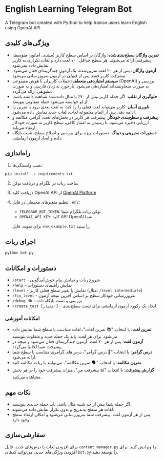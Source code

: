 # English Learning Telegram Bot

A Telegram bot created with Python to help Iranian users learn English using OpenAI API.

## ویژگی‌های کلیدی

- **تمرین واژگان سطح‌بندی‌شده**: واژگان بر اساس سطح کاربر (مبتدی، آماتور، متوسط، پیشرفته) ارائه می‌شوند. هر سطح حداقل ۱۰۰ لغت دارد و لغات تکراری به کاربر نمایش داده نمی‌شود.
- **آزمون واژگان**: پس از هر ۲۰ لغت تمرین‌شده، یک آزمون چندگزینه‌ای فعال می‌شود. پیشرفت کاربر فقط پس از قبولی در آزمون به‌روزرسانی می‌شود.
- **سیستم امتیازدهی منعطف**: جملات کاربران با هوش مصنوعی (OpenAI) بررسی و به صورت سخاوتمندانه امتیازدهی می‌شود. بازخورد به زبان فارسی و به صورت تشویقی ارائه می‌گردد.
- **جلوگیری از تقلب**: اگر جمله کاربر بیش از ۷۰٪ با مثال داده‌شده شباهت داشته باشد، از او خواسته می‌شود جمله متفاوتی بنویسد.
- **ناوبری آسان**: کاربر می‌تواند لغت فعلی را رد کند، به لغت بعدی برود یا تمرین را ادامه دهد. پس از اتمام مجموعه لغات، لغات جدید نمایش داده می‌شود.
- **پیشرفت و سطح‌بندی خودکار**: پیشرفت هر کاربر در بخش‌های لغت، گرامر، مکالمه و ارزیابی ذخیره می‌شود. با رسیدن به امتیاز کافی، سطح کاربر به صورت خودکار ارتقاء می‌یابد.
- **دستورات مدیریتی و دیباگ**: دستورات ویژه برای بررسی و اصلاح سطح، تست پایگاه داده و ایجاد آزمون آزمایشی.

## راه‌اندازی

1. نصب وابستگی‌ها:
```bash
pip install -r requirements.txt
```

2. ساخت ربات در تلگرام و دریافت توکن
3. دریافت کلید OpenAI API از [OpenAI Platform](https://platform.openai.com/api-keys)
4. تنظیم متغیرهای محیطی در فایل `.env`:
   - `TELEGRAM_BOT_TOKEN`: توکن ربات تلگرام شما
   - `OPENAI_API_KEY`: کلید API OpenAI شما
   
   برای نمونه، فایل `env_example.txt` را ببینید.

## اجرای ربات

```bash
python bot.py
```

## دستورات و امکانات

- `/start` - شروع ربات و نمایش پیام خوش‌آمدگویی
- `/help` - نمایش راهنمای دستورات
- `/level` - نمایش یا تغییر سطح فعلی کاربر (مثال: `/level intermediate`)
- `/fix_level` - به‌روزرسانی خودکار سطح بر اساس آخرین نتیجه آزمون
- `/debug_db` - بررسی و تست پایگاه داده
- `/create_test [امتیاز]` - ایجاد یک رکورد آزمون آزمایشی برای تست سطح‌بندی

### امکانات آموزشی

- **تمرین لغت**: با انتخاب "📚 تمرین لغات"، لغات متناسب با سطح شما نمایش داده می‌شود. برای هر لغت، باید یک جمله جدید و متفاوت بنویسید.
- **آزمون لغت**: پس از هر ۲۰ لغت، آزمون چندگزینه‌ای فعال می‌شود و نتیجه در پیشرفت شما لحاظ می‌گردد.
- **درس گرامر**: با انتخاب "📝 درس گرامر"، درس‌های گرامری متناسب با سطح شما ارائه می‌شود.
- **تمرین مکالمه**: با انتخاب "🗣️ تمرین مکالمه"، می‌توانید با ربات مکالمه کنید.
- **گزارش پیشرفت**: با انتخاب "📊 پیشرفت من"، میزان پیشرفت خود را در هر بخش مشاهده می‌کنید.

## نکات مهم

- اگر جمله شما بیش از حد شبیه مثال باشد، باید جمله جدیدی بنویسید.
- لغات هر سطح به‌تدریج و بدون تکرار نمایش داده می‌شوند.
- پس از هر آزمون لغت، پیشرفت شما به‌روزرسانی می‌شود و امکان ارتقاء سطح وجود دارد.

## سفارشی‌سازی

برای افزودن لغات یا درس‌های جدید، فایل `content_manager.py` را ویرایش کنید. برای افزودن ویژگی‌های جدید، می‌توانید کدهای `bot.py` را توسعه دهید. 